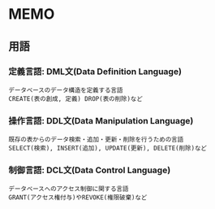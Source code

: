 # MEMO

## 用語
### 定義言語: DML文(Data Definition Language)
    データベースのデータ構造を定義する言語
    CREATE(表の創成, 定義) DROP(表の削除)など
### 操作言語: DDL文(Data Manipulation Language)
    既存の表からのデータ検索・追加・更新・削除を行うための言語
    SELECT(検索), INSERT(追加), UPDATE(更新), DELETE(削除)など
### 制御言語: DCL文(Data Control Language)
    データベースへのアクセス制御に関する言語
    GRANT(アクセス権付与)やREVOKE(権限破棄)など
